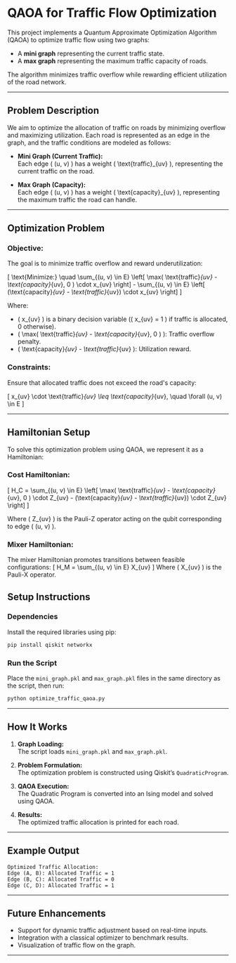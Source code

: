 # **QAOA for Traffic Flow Optimization**

This project implements a Quantum Approximate Optimization Algorithm (QAOA) to optimize traffic flow using two graphs:
- A **mini graph** representing the current traffic state.
- A **max graph** representing the maximum traffic capacity of roads.

The algorithm minimizes traffic overflow while rewarding efficient utilization of the road network.

---

## **Problem Description**

We aim to optimize the allocation of traffic on roads by minimizing overflow and maximizing utilization. Each road is represented as an edge in the graph, and the traffic conditions are modeled as follows:

- **Mini Graph (Current Traffic):**  
  Each edge \( (u, v) \) has a weight \( \text{traffic}_{uv} \), representing the current traffic on the road.

- **Max Graph (Capacity):**  
  Each edge \( (u, v) \) has a weight \( \text{capacity}_{uv} \), representing the maximum traffic the road can handle.

---

## **Optimization Problem**

### **Objective:**
The goal is to minimize traffic overflow and reward underutilization:

\[
\text{Minimize:} \quad \sum_{(u, v) \in E} \left[ \max( \text{traffic}_{uv} - \text{capacity}_{uv}, 0 ) \cdot x_{uv} \right] - \sum_{(u, v) \in E} \left[ (\text{capacity}_{uv} - \text{traffic}_{uv}) \cdot x_{uv} \right]
\]

Where:
- \( x_{uv} \) is a binary decision variable (\( x_{uv} = 1 \) if traffic is allocated, 0 otherwise).
- \( \max( \text{traffic}_{uv} - \text{capacity}_{uv}, 0 ) \): Traffic overflow penalty.
- \( \text{capacity}_{uv} - \text{traffic}_{uv} \): Utilization reward.

### **Constraints:**
Ensure that allocated traffic does not exceed the road's capacity:

\[
x_{uv} \cdot \text{traffic}_{uv} \leq \text{capacity}_{uv}, \quad \forall (u, v) \in E
\]

---

## **Hamiltonian Setup**

To solve this optimization problem using QAOA, we represent it as a Hamiltonian:

### **Cost Hamiltonian:**

\[
H_C = \sum_{(u, v) \in E} \left[ \max( \text{traffic}_{uv} - \text{capacity}_{uv}, 0 ) \cdot Z_{uv} - (\text{capacity}_{uv} - \text{traffic}_{uv}) \cdot Z_{uv} \right]
\]

Where \( Z_{uv} \) is the Pauli-Z operator acting on the qubit corresponding to edge \( (u, v) \).

### **Mixer Hamiltonian:**

The mixer Hamiltonian promotes transitions between feasible configurations:
\[
H_M = \sum_{(u, v) \in E} X_{uv}
\]
Where \( X_{uv} \) is the Pauli-X operator.

## **Setup Instructions**

### **Dependencies**

Install the required libraries using pip:

```bash
pip install qiskit networkx
```

### **Run the Script**

Place the `mini_graph.pkl` and `max_graph.pkl` files in the same directory as the script, then run:

```bash
python optimize_traffic_qaoa.py
```

---

## **How It Works**

1. **Graph Loading:**  
   The script loads `mini_graph.pkl` and `max_graph.pkl`.

2. **Problem Formulation:**  
   The optimization problem is constructed using Qiskit’s `QuadraticProgram`.

3. **QAOA Execution:**  
   The Quadratic Program is converted into an Ising model and solved using QAOA.

4. **Results:**  
   The optimized traffic allocation is printed for each road.

---

## **Example Output**

```
Optimized Traffic Allocation:
Edge (A, B): Allocated Traffic = 1
Edge (B, C): Allocated Traffic = 0
Edge (C, D): Allocated Traffic = 1
```

---

## **Future Enhancements**
- Support for dynamic traffic adjustment based on real-time inputs.
- Integration with a classical optimizer to benchmark results.
- Visualization of traffic flow on the graph.

---

